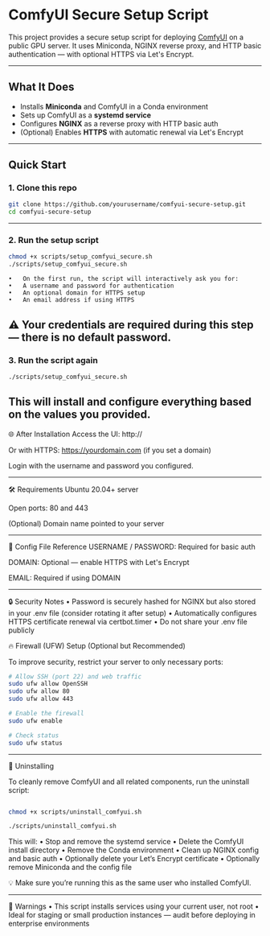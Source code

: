# ComfyUI Secure Setup Script

This project provides a secure setup script for deploying [ComfyUI](https://github.com/comfyanonymous/ComfyUI) on a public GPU server. It uses Miniconda, NGINX reverse proxy, and HTTP basic authentication — with optional HTTPS via Let's Encrypt.

---

## What It Does

- Installs **Miniconda** and ComfyUI in a Conda environment
- Sets up ComfyUI as a **systemd service**
- Configures **NGINX** as a reverse proxy with HTTP basic auth
- (Optional) Enables **HTTPS** with automatic renewal via Let's Encrypt

---

## Quick Start

### 1. Clone this repo

```bash
git clone https://github.com/yourusername/comfyui-secure-setup.git
cd comfyui-secure-setup
```
---

### 2. Run the setup script
```bash
chmod +x scripts/setup_comfyui_secure.sh
./scripts/setup_comfyui_secure.sh
```
	•	On the first run, the script will interactively ask you for:
	•	A username and password for authentication
	•	An optional domain for HTTPS setup
	•	An email address if using HTTPS

⚠️ Your credentials are required during this step — there is no default password.
---

### 3. Run the script again
```bash
./scripts/setup_comfyui_secure.sh
```
This will install and configure everything based on the values you provided.
---

🌐 After Installation
Access the UI: http://<your-server-ip>

Or with HTTPS: https://yourdomain.com (if you set a domain)

Login with the username and password you configured.

---

🛠 Requirements
Ubuntu 20.04+ server

Open ports: 80 and 443

(Optional) Domain name pointed to your server

---

🧰 Config File Reference
USERNAME / PASSWORD: Required for basic auth

DOMAIN: Optional — enable HTTPS with Let's Encrypt

EMAIL: Required if using DOMAIN

---

🔒 Security Notes
	•	Password is securely hashed for NGINX but also stored in your .env file (consider rotating it after setup)
	•	Automatically configures HTTPS certificate renewal via certbot.timer
	•	Do not share your .env file publicly

🔥 Firewall (UFW) Setup (Optional but Recommended)

To improve security, restrict your server to only necessary ports:
```bash
# Allow SSH (port 22) and web traffic
sudo ufw allow OpenSSH
sudo ufw allow 80
sudo ufw allow 443

# Enable the firewall
sudo ufw enable

# Check status
sudo ufw status
```
---

🧹 Uninstalling

To cleanly remove ComfyUI and all related components, run the uninstall script:
```bash

chmod +x scripts/uninstall_comfyui.sh

./scripts/uninstall_comfyui.sh

```

This will:
	•	Stop and remove the systemd service
	•	Delete the ComfyUI install directory
	•	Remove the Conda environment
	•	Clean up NGINX config and basic auth
	•	Optionally delete your Let’s Encrypt certificate
	•	Optionally remove Miniconda and the config file

💡 Make sure you’re running this as the same user who installed ComfyUI.

---

🚧 Warnings
	•	This script installs services using your current user, not root
	•	Ideal for staging or small production instances — audit before deploying in enterprise environments